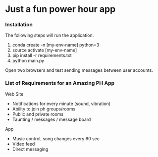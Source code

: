 Just a fun power hour app  
===  


### Installation

The following steps will run the application:  
1. conda create -n [my-env-name] python=3  
2. source activate [my-env-name]  
3. pip install -r requirements.txt  
4. python main.py  

Open two browsers and test sending messages between user accounts.


### List of Requirements for an Amazing PH App  

Web Site  
- Notifications for every minute (sound, vibration)  
- Ability to join ph groups/rooms  
- Public and private rooms  
- Taunting / messages / message board  

App  
- Music control, song changes every 60 sec  
- Video feed  
- Direct messaging  

